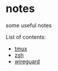 # notes
some useful notes

List of contents:

- [tmux](tmux.md)
- [zsh](zsh.md)
- [wireguard](wg.md)
